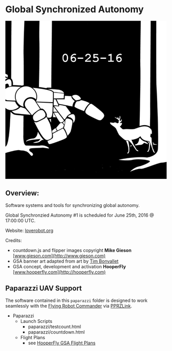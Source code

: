 # Global Synchronized Autonomy
![Alt Global Synchronized Autonomy](gsa_one_banner.png?raw=true "Global Synchronized Autonomy")

## Overview:
Software systems and tools for synchronizing global autonomy.

Global Synchronzied Autonomy #1 is scheduled for June 25th, 2016 @ 17:00:00 UTC.

Website: [loverobot.org](http://loverobot.org/)

Credits:

- countdown.js and flipper images copyright **Mike Gieson** [www.gieson.com](http://www.gieson.com)
- GSA banner art adapted from art by [Tim Bonvallet](http://bonvallet.deviantart.com/)
- GSA concept, development and activation **HooperFly** [www.hooperfly.com](http://hooperfly.com)

## Paparazzi UAV Support
The software contained in this `paparazzi` folder is designed to work seamlessly with the [Flying Robot Commander](https://github.com/paparazzi/flyingrobotcommander) via [PPRZLink](https://github.com/paparazzi/pprzlink).

- Paparazzi
    - Launch Scripts
        - paparazzi/testcount.html
        - paparazzi/countdown.html
    - Flight Plans
        - see [HooperFly GSA Flight Plans](https://github.com/paparazzi/paparazzi/tree/master/conf/flight_plans/HOOPERFLY)